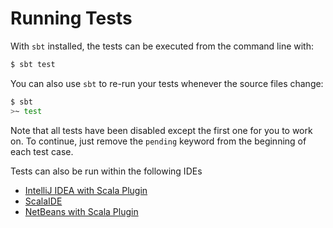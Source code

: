 # Running Tests

With `sbt` installed, the tests can be executed from the command line with:

```bash
$ sbt test
```

You can also use `sbt` to re-run your tests whenever the source files change:

```bash
$ sbt
>~ test
```

Note that all tests have been disabled except the first one for you to work on. 
To continue, just remove the `pending` keyword from the beginning of each test case.

Tests can also be run within the following IDEs

* [IntelliJ IDEA with Scala Plugin](https://www.jetbrains.com/idea/)
* [ScalaIDE](http://scala-ide.org/index.html)
* [NetBeans with Scala Plugin](https://netbeans.org/)

